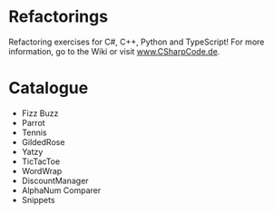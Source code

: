 # Refactorings

Refactoring exercises for C#, C++, Python and TypeScript! For more information, go to the Wiki or visit www.CSharpCode.de.

# Catalogue
* Fizz Buzz
* Parrot
* Tennis
* GildedRose
* Yatzy
* TicTacToe
* WordWrap
* DiscountManager
* AlphaNum Comparer
* Snippets
